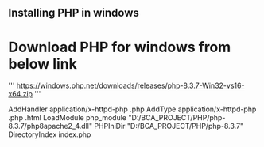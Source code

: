 ## Installing PHP in windows ##

# Download PHP for windows from below link #
'''
https://windows.php.net/downloads/releases/php-8.3.7-Win32-vs16-x64.zip
'''

AddHandler application/x-httpd-php .php
AddType application/x-httpd-php .php .html
LoadModule php_module "D:/BCA_PROJECT/PHP/php-8.3.7/php8apache2_4.dll"
PHPIniDir "D:/BCA_PROJECT/PHP/php-8.3.7"
DirectoryIndex index.php
